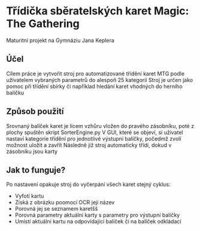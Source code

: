 # Třídička sběratelských karet Magic: The Gathering

Maturitní projekt na Gymnáziu Jana Keplera

## Účel
Cílem práce je vytvořit stroj pro automatizované třídění karet MTG podle uživatelem vybraných parametrů do alespoň 25 kategorií
Stroj je určen jako pomoc při třídění sbírky či například hledání karet vhodných do herního balíčku

## Způsob použití
Srovnaný balíček karet je lícem vzhůru vložen do pravého zásobníku, poté z plochy spuštěn skript SorterEngine.py
V GUI, které se objeví, si uživatel nastaví kategorie třídění pro jednotlivé výstupní balíčky, počedmž zvolí možnost uložit a zavřít
Následně již stroj automaticky třídí, dokud v zásobníku jsou karty

## Jak to funguje?
Po nastavení opakuje stroj do vyčerpání všech karet stejný cyklus:
- Vyfotí kartu
- Získá z obrázku poomocí OCR její název
- Porovná jej se seznamem karetšš
- Porovná parametry aktuální karty s parametry pro výstupní balíčky
- Umístí aktuální kartu na odpovídající balíček či na balíček odkládací

